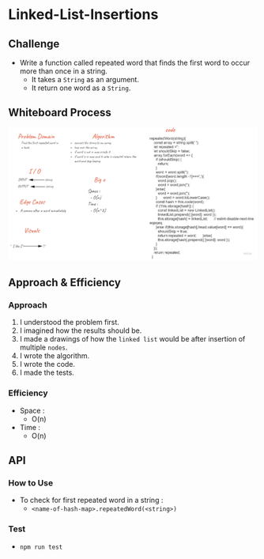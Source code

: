 # Linked-List-Insertions

## Challenge

- Write a function called repeated word that finds the first word to occur more than once in a string.
  - It takes a `String` as an argument.
  - It return one word as a `String`.

## Whiteboard Process

![challenge-30](repeated-words.jpg)

## Approach & Efficiency

### Approach

1. I understood the problem first.
1. I imagined how the results should be.
1. I made a drawings of how the `linked list` would be after insertion of multiple `nodes`.
1. I wrote the algorithm.
1. I wrote the code.
1. I made the tests.

### Efficiency

- Space :
  - O(n)
- Time :
  - O(n) 

## API

### How to Use

- To check for first repeated word in a string :
  - `<name-of-hash-map>.repeatedWord(<string>)`

### Test

- `npm run test`